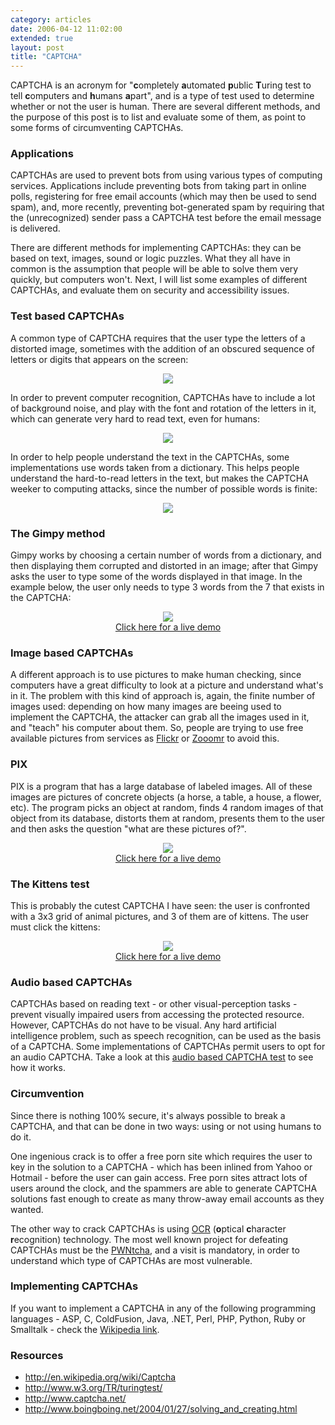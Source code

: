```yaml
---
category: articles
date: 2006-04-12 11:02:00
extended: true
layout: post
title: "CAPTCHA"
---
```


<p>CAPTCHA is an acronym for "<b>c</b>ompletely <b>a</b>utomated <b>p</b>ublic <b>T</b>uring test to tell <b>c</b>omputers and <b>h</b>umans <b>a</b>part", and is a type of test used to determine whether or not the user is human. There are several different methods, and the purpose of this post is to list and evaluate some of them, as point to some forms of circumventing CAPTCHAs.</p>
<!--more-->
<h3>Applications</h3><p>CAPTCHAs are used to prevent bots from using various types of computing services. Applications include preventing bots from taking part in online polls, registering for free email accounts (which may then be used to send spam), and, more recently, preventing bot-generated spam by requiring that the (unrecognized) sender pass a CAPTCHA test before the email message is delivered.</p><p>There are different methods for implementing CAPTCHAs: they can be based on text, images, sound or logic puzzles. What they all have in common is the assumption that people will be able to solve them very quickly, but computers won't. Next, I will list some examples of different CAPTCHAs, and evaluate them on security and accessibility issues.<h3>Test based CAPTCHAs</h3><p>A common type of CAPTCHA requires that the user type the letters of a distorted image, sometimes with the addition of an obscured sequence of letters or digits that appears on the screen:</p><p align="center"><img src="https://cdn.joaobordalo.com/images/static/blog/captcha.jpg"></p><p>In order to prevent computer recognition, CAPTCHAs have to include a lot of background noise, and play with the font and rotation of the letters in it, which can generate very hard to read text, even for humans:</p><p align="center"><img src="https://cdn.joaobordalo.com/images/static/blog/hardcaptcha.jpg"></p><p>In order to help people understand the text in the CAPTCHAs, some implementations use words taken from a dictionary. This helps people understand the hard-to-read letters in the text, but makes the CAPTCHA weeker to computing attacks, since the number of possible words is finite:</p><p align="center"><img src="https://cdn.joaobordalo.com/images/static/blog/dictcaptcha.jpg"></p><h3>The Gimpy method</h3><p>Gimpy works by choosing a certain number of words from a dictionary, and then displaying them corrupted and distorted in an image; after that Gimpy asks the user to type some of the words displayed in that image. In the example below, the user only needs to type 3 words from the 7 that exists in the CAPTCHA:</p><p align="center"><img src="https://cdn.joaobordalo.com/images/static/blog/gimpy.jpg"><br><a href="http://www.captcha.net/cgi-bin/gimpy">Click here for a live demo</a></p><h3>Image based CAPTCHAs</h3><p>A different approach is to use pictures to make human checking, since computers have a great difficulty to look at a picture and understand what's in it. The problem with this kind of approach is, again, the finite number of images used: depending on how many images are beeing used to implement the CAPTCHA, the attacker can grab all the images used in it, and "teach" his computer about them. So, people are trying to use free available pictures from services as <a href="http://flickr.com">Flickr</a> or <a href="http://zooomr.com">Zooomr</a> to avoid this.</p><h3>PIX</h3><p>PIX is a program that has a large database of labeled images. All of these images are pictures of concrete objects (a horse, a table, a house, a flower, etc). The program picks an object at random, finds 4 random images of that object from its database, distorts them at random, presents them to the user and then asks the question "what are these pictures of?".</p><p align="center"><img src="https://cdn.joaobordalo.com/images/static/blog/pix.jpg"><br><a href="http://gs264.sp.cs.cmu.edu/cgi-bin/esp-pix">Click here for a live demo</a></p><h3>The Kittens test</h3><p>This is probably the cutest CAPTCHA I have seen: the user is confronted with a 3x3 grid of animal pictures, and 3 of them are of kittens. The user must click the kittens:</p><p align="center"><img src="https://cdn.joaobordalo.com/images/static/blog/kittens.jpg"><br><a href="http://www.thepcspy.com/kittenauthtest">Click here for a live demo</a></p><h3>Audio based CAPTCHAs</h3><p>CAPTCHAs based on reading text - or other visual-perception tasks - prevent visually impaired users from accessing the protected resource. However, CAPTCHAs do not have to be visual. Any hard artificial intelligence problem, such as speech recognition, can be used as the basis of a CAPTCHA. Some implementations of CAPTCHAs permit users to opt for an audio CAPTCHA. Take a look at this <a href="http://www.standards-schmandards.com/exhibits/captcha/audiotest.php">audio based CAPTCHA test</a> to see how it works.</p><h3>Circumvention</h3><p>Since there is nothing 100% secure, it's always possible to break a CAPTCHA, and that can be done in two ways: using or not using humans to do it.</p><p>One ingenious crack is to offer a free porn site which requires the user to key in the solution to a CAPTCHA - which has been inlined from Yahoo or Hotmail - before the user can gain access. Free porn sites attract lots of users around the clock, and the spammers are able to generate CAPTCHA solutions fast enough to create as many throw-away email accounts as they wanted.</p><p>The other way to crack CAPTCHAs is using <a href="http://en.wikipedia.org/wiki/Optical_character_recognition">OCR</a> (<b>o</b>ptical <b>c</b>haracter <b>r</b>ecognition) technology. The most well known project for defeating CAPTCHAs must be the <a href="http://sam.zoy.org/pwntcha/">PWNtcha</a>, and a visit is mandatory, in order to understand which type of CAPTCHAs are most vulnerable.</p><h3>Implementing CAPTCHAs</h3><p>If you want to implement a CAPTCHA in any of the following programming languages - ASP, C, ColdFusion, Java, .NET, Perl, PHP, Python, Ruby or Smalltalk - check the <a href="http://en.wikipedia.org/wiki/Captcha#CAPTCHA_implementations">Wikipedia link</a>.</p><h3>Resources</h3><p><ul>  <li><a href="http://en.wikipedia.org/wiki/Captcha">http://en.wikipedia.org/wiki/Captcha</a>  <li><a href="http://www.w3.org/TR/turingtest/">http://www.w3.org/TR/turingtest/</a>  <li><a href="http://www.captcha.net/">http://www.captcha.net/</a>  <li><a href="http://www.boingboing.net/2004/01/27/solving_and_creating.html">http://www.boingboing.net/2004/01/27/solving_and_creating.html</a></ul></p>
